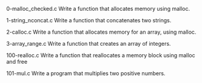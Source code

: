 0-malloc_checked.c Write a function that allocates memory using malloc.

1-string_nconcat.c Write a function that concatenates two strings.

2-calloc.c Write a function that allocates memory for an array, using malloc.

3-array_range.c Write a function that creates an array of integers.

100-realloc.c Write a function that reallocates a memory block using malloc and free

101-mul.c Write a program that multiplies two positive numbers.
